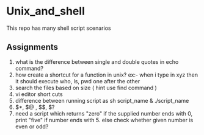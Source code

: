 # Unix_and_shell
This repo has many shell script scenarios 

## Assignments 

1. what is the difference between single and double quotes in echo command?
2. how create a shortcut for a function in unix?
ex:- when i type in xyz then it should execute who, ls, pwd one after the other
3. search the files based on size ( hint use find command )
4. vi editor short cuts 
5. difference between running script as sh script_name & ./script_name
6. $*, $@ , $$, $?
7. need a script which returns "zero" if the supplied number ends with 0, print "five" if number ends with 5. else check whether given number is even or odd?  

